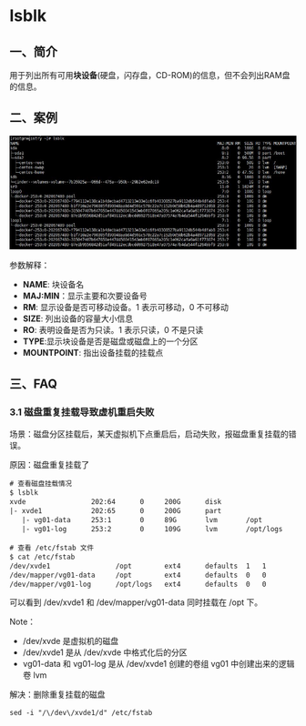 # lsblk
## 一、简介
用于列出所有可用**块设备**(硬盘，闪存盘，CD-ROM)的信息，但不会列出RAM盘的信息。

## 二、案例
![lsblk](asset/lsblk.jpg)

参数解释：
* **NAME**: 块设备名
* **MAJ:MIN**：显示主要和次要设备号
* **RM**: 显示设备是否可移动设备。1 表示可移动，0 不可移动
* **SIZE**: 列出设备的容量大小信息
* **RO**: 表明设备是否为只读。1 表示只读，0 不是只读
* **TYPE**:显示块设备是否是磁盘或磁盘上的一个分区
* **MOUNTPOINT**: 指出设备挂载的挂载点

## 三、FAQ
### 3.1 磁盘重复挂载导致虚机重启失败
场景：磁盘分区挂载后，某天虚拟机下点重启后，启动失败，报磁盘重复挂载的错误。

原因：磁盘重复挂载了
```
# 查看磁盘挂载情况
$ lsblk
xvde                202:64      0     200G      disk
|- xvde1            202:65      0     200G      part
   |- vg01-data     253:1       0     89G       lvm       /opt
   |- vg01-log      253:2       0     109G      lvm       /opt/logs

# 查看 /etc/fstab 文件
$ cat /etc/fstab
/dev/xvde1                /opt        ext4      defaults  1   1
/dev/mapper/vg01-data     /opt        ext4      defaults  0   0
/dev/mapper/vg01-log      /opt/logs   ext4      defaults  0   0
```
可以看到 /dev/xvde1 和 /dev/mapper/vg01-data 同时挂载在 /opt 下。

Note：
* /dev/xvde 是虚拟机的磁盘
* /dev/xvde1 是从 /dev/xvde 中格式化后的分区
* vg01-data 和 vg01-log 是从 /dev/xvde1 创建的卷组 vg01 中创建出来的逻辑卷 lvm

解决：删除重复挂载的磁盘
```
sed -i "/\/dev\/xvde1/d" /etc/fstab
```
